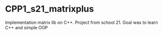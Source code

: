 # CPP1_s21_matrixplus
Implementation matrix lib on C++. Project from school 21. Goal was to learn C++ and simple OOP 
